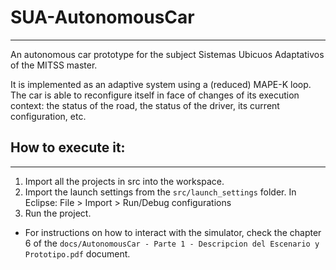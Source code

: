 # SUA-AutonomousCar
-------------
An autonomous car prototype for the subject Sistemas Ubicuos Adaptativos of the MITSS master.

It is implemented as an adaptive system using a (reduced) MAPE-K loop. The car is able to reconfigure itself in face of changes of its execution context: the status of the road, the status of the driver, its current configuration, etc.

## How to execute it:
----------------------
1. Import all the projects in src into the workspace.
1. Import the launch settings from the `src/launch_settings` folder. In Eclipse: File > Import > Run/Debug configurations
3. Run the project.
  -  For instructions on how to interact with the simulator, check the chapter 6 of the `docs/AutonomousCar - Parte 1 - Descripcion del Escenario y Prototipo.pdf` document.
